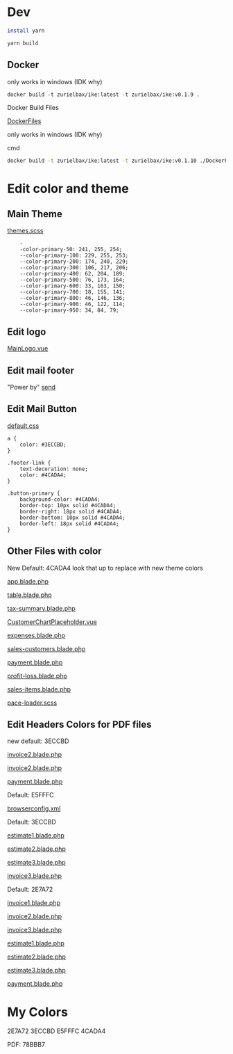 # Dev

```bash
install yarn
```

````bash
yarn build
````

## Docker

only works in windows (IDK why)

```
docker build -t zurielbax/ike:latest -t zurielbax/ike:v0.1.9 . 
```

Docker Build Files

[DockerFiles](DockerFiles)

only works in windows (IDK why)

cmd
```bash
docker build -t zurielbax/ike:latest -t zurielbax/ike:v0.1.10 ./DockerFiles/

```

# Edit color and theme

## Main Theme
[themes.scss](resources/sass/themes.scss)

````ccs
    -
    -color-primary-50: 241, 255, 254;
    --color-primary-100: 229, 255, 253;
    --color-primary-200: 174, 240, 229;
    --color-primary-300: 106, 217, 206;
    --color-primary-400: 62, 204, 189;
    --color-primary-500: 76, 173, 164;
    --color-primary-600: 33, 163, 150;
    --color-primary-700: 18, 155, 141;
    --color-primary-800: 46, 146, 136;
    --color-primary-900: 46, 122, 114;
    --color-primary-950: 34, 84, 79;
````

## Edit logo
[MainLogo.vue](resources/scripts/components/icons/MainLogo.vue)

## Edit mail footer
"Power by"
[send](resources/views/emails/send)


## Edit Mail Button
[default.css](resources/views/vendor/mail/html/themes/default.css)

```ccs
a {
    color: #3ECCBD;
}

.footer-link {
    text-decoration: none;
    color: #4CADA4;
}

.button-primary {
    background-color: #4CADA4;
    border-top: 10px solid #4CADA4;
    border-right: 18px solid #4CADA4;
    border-bottom: 10px solid #4CADA4;
    border-left: 18px solid #4CADA4;
}
```

## Other Files with color

New Default: 4CADA4
look that up to replace with new theme colors

[app.blade.php](resources/views/app.blade.php)

[table.blade.php](resources/views/app/pdf/invoice/partials/table.blade.php)

[tax-summary.blade.php](resources/views/app/pdf/reports/tax-summary.blade.php)

[CustomerChartPlaceholder.vue](resources/scripts/admin/views/customers/partials/CustomerChartPlaceholder.vue)

[expenses.blade.php](resources/views/app/pdf/reports/expenses.blade.php)

[sales-customers.blade.php](resources/views/app/pdf/reports/sales-customers.blade.php)

[payment.blade.php](resources/views/app/pdf/payment/payment.blade.php)

[profit-loss.blade.php](resources/views/app/pdf/reports/profit-loss.blade.php)

[sales-items.blade.php](resources/views/app/pdf/reports/sales-items.blade.php)

[pace-loader.scss](resources/sass/components/pace-loader.scss)

## Edit Headers Colors for PDF files
new default: 3ECCBD

[invoice2.blade.php](resources/views/app/pdf/invoice/invoice2.blade.php)

[invoice2.blade.php](resources/views/app/pdf/invoice/invoice2.blade.php)

[payment.blade.php](resources/views/app/pdf/payment/payment.blade.php)

Default: E5FFFC

[browserconfig.xml](public/favicons/browserconfig.xml)

Default: 3ECCBD

[estimate1.blade.php](resources/views/app/pdf/estimate/estimate1.blade.php)

[estimate2.blade.php](resources/views/app/pdf/estimate/estimate2.blade.php)

[estimate3.blade.php](resources/views/app/pdf/estimate/estimate3.blade.php)

[invoice3.blade.php](resources/views/app/pdf/invoice/invoice3.blade.php)

Default: 2E7A72

[invoice1.blade.php](resources/views/app/pdf/invoice/invoice1.blade.php)

[invoice2.blade.php](resources/views/app/pdf/invoice/invoice2.blade.php)

[invoice3.blade.php](resources/views/app/pdf/invoice/invoice3.blade.php)

[estimate1.blade.php](resources/views/app/pdf/estimate/estimate1.blade.php)

[estimate2.blade.php](resources/views/app/pdf/estimate/estimate2.blade.php)

[estimate3.blade.php](resources/views/app/pdf/estimate/estimate3.blade.php)

[payment.blade.php](resources/views/app/pdf/payment/payment.blade.php)

# My Colors
2E7A72
3ECCBD
E5FFFC
4CADA4

PDF:
78BBB7
